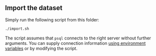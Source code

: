 ## Import the dataset

Simply run the following script from this folder:

```bash
./import.sh
```

The script assumes that `psql` connects to the right server without further arguments. You can supply connection information [using environment variables](https://www.postgresql.org/docs/12/libpq-envars.html) or by modifying the script.

